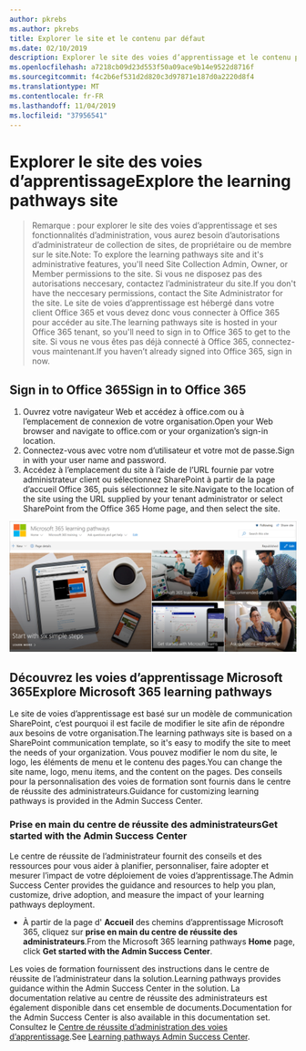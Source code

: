 ```yaml
---
author: pkrebs
ms.author: pkrebs
title: Explorer le site et le contenu par défaut
ms.date: 02/10/2019
description: Explorer le site des voies d’apprentissage et le contenu par défaut
ms.openlocfilehash: a7218cb09d23d553f50a09ace9b14e9522d8716f
ms.sourcegitcommit: f4c2b6ef531d2d820c3d97871e187d0a2220d8f4
ms.translationtype: MT
ms.contentlocale: fr-FR
ms.lasthandoff: 11/04/2019
ms.locfileid: "37956541"
---
```

# <a name="explore-the-learning-pathways-site"></a><span data-ttu-id="79f61-103">Explorer le site des voies d’apprentissage</span><span class="sxs-lookup"><span data-stu-id="79f61-103">Explore the learning pathways site</span></span>

> <span data-ttu-id="79f61-104">Remarque : pour explorer le site des voies d’apprentissage et ses fonctionnalités d’administration, vous aurez besoin d’autorisations d’administrateur de collection de sites, de propriétaire ou de membre sur le site.</span><span class="sxs-lookup"><span data-stu-id="79f61-104">Note: To explore the learning pathways site and it's administrative features, you'll need Site Collection Admin, Owner, or Member permissions to the site.</span></span> <span data-ttu-id="79f61-105">Si vous ne disposez pas des autorisations neccesary, contactez l’administrateur du site.</span><span class="sxs-lookup"><span data-stu-id="79f61-105">If you don't have the neccesary permissions, contact the Site Administrator for the site.</span></span> <span data-ttu-id="79f61-106">Le site de voies d’apprentissage est hébergé dans votre client Office 365 et vous devez donc vous connecter à Office 365 pour accéder au site.</span><span class="sxs-lookup"><span data-stu-id="79f61-106">The learning pathways site is hosted in your Office 365 tenant, so you'll need to sign in to Office 365 to get to the site.</span></span> <span data-ttu-id="79f61-107">Si vous ne vous êtes pas déjà connecté à Office 365, connectez-vous maintenant.</span><span class="sxs-lookup"><span data-stu-id="79f61-107">If you haven’t already signed into Office 365, sign in now.</span></span> 

## <a name="sign-in-to-office-365"></a><span data-ttu-id="79f61-108">Sign in to Office 365</span><span class="sxs-lookup"><span data-stu-id="79f61-108">Sign in to Office 365</span></span> 

1.  <span data-ttu-id="79f61-109">Ouvrez votre navigateur Web et accédez à office.com ou à l’emplacement de connexion de votre organisation.</span><span class="sxs-lookup"><span data-stu-id="79f61-109">Open your Web browser and navigate to office.com or your organization’s sign-in location.</span></span> 
2.  <span data-ttu-id="79f61-110">Connectez-vous avec votre nom d’utilisateur et votre mot de passe.</span><span class="sxs-lookup"><span data-stu-id="79f61-110">Sign in with your user name and password.</span></span>
3.  <span data-ttu-id="79f61-111">Accédez à l’emplacement du site à l’aide de l’URL fournie par votre administrateur client ou sélectionnez SharePoint à partir de la page d’accueil Office 365, puis sélectionnez le site.</span><span class="sxs-lookup"><span data-stu-id="79f61-111">Navigate to the location of the site using the URL supplied by your tenant administrator or select SharePoint from the Office 365 Home page, and then select the site.</span></span> 

![CG-exploresite. png](media/cg-introducing.png)

## <a name="explore-microsoft-365-learning-pathways"></a><span data-ttu-id="79f61-113">Découvrez les voies d’apprentissage Microsoft 365</span><span class="sxs-lookup"><span data-stu-id="79f61-113">Explore Microsoft 365 learning pathways</span></span>

<span data-ttu-id="79f61-114">Le site de voies d’apprentissage est basé sur un modèle de communication SharePoint, c’est pourquoi il est facile de modifier le site afin de répondre aux besoins de votre organisation.</span><span class="sxs-lookup"><span data-stu-id="79f61-114">The learning pathways site is based on a SharePoint communication template, so it's easy to modify the site to meet the needs of your organization.</span></span> <span data-ttu-id="79f61-115">Vous pouvez modifier le nom du site, le logo, les éléments de menu et le contenu des pages.</span><span class="sxs-lookup"><span data-stu-id="79f61-115">You can change the site name, logo, menu items, and the content on the pages.</span></span> <span data-ttu-id="79f61-116">Des conseils pour la personnalisation des voies de formation sont fournis dans le centre de réussite des administrateurs.</span><span class="sxs-lookup"><span data-stu-id="79f61-116">Guidance for customizing learning pathways is provided in the Admin Success Center.</span></span> 

### <a name="get-started-with-the-admin-success-center"></a><span data-ttu-id="79f61-117">Prise en main du centre de réussite des administrateurs</span><span class="sxs-lookup"><span data-stu-id="79f61-117">Get started with the Admin Success Center</span></span>

<span data-ttu-id="79f61-118">Le centre de réussite de l’administrateur fournit des conseils et des ressources pour vous aider à planifier, personnaliser, faire adopter et mesurer l’impact de votre déploiement de voies d’apprentissage.</span><span class="sxs-lookup"><span data-stu-id="79f61-118">The Admin Success Center provides the guidance and resources to help you plan, customize, drive adoption, and measure the impact of your learning pathways deployment.</span></span> 

- <span data-ttu-id="79f61-119">À partir de la page d' **Accueil** des chemins d’apprentissage Microsoft 365, cliquez sur **prise en main du centre de réussite des administrateurs**.</span><span class="sxs-lookup"><span data-stu-id="79f61-119">From the Microsoft 365 learning pathways **Home** page, click **Get started with the Admin Success Center**.</span></span>

<span data-ttu-id="79f61-120">Les voies de formation fournissent des instructions dans le centre de réussite de l’administrateur dans la solution.</span><span class="sxs-lookup"><span data-stu-id="79f61-120">Learning pathways provides guidance within the Admin Success Center in the solution.</span></span> <span data-ttu-id="79f61-121">La documentation relative au centre de réussite des administrateurs est également disponible dans cet ensemble de documents.</span><span class="sxs-lookup"><span data-stu-id="79f61-121">Documentation for the Admin Success Center is also available in this documentation set.</span></span> <span data-ttu-id="79f61-122">Consultez le [Centre de réussite d’administration des voies d’apprentissage](custom_successcenter.md).</span><span class="sxs-lookup"><span data-stu-id="79f61-122">See [Learning pathways Admin Success Center](custom_successcenter.md).</span></span>
